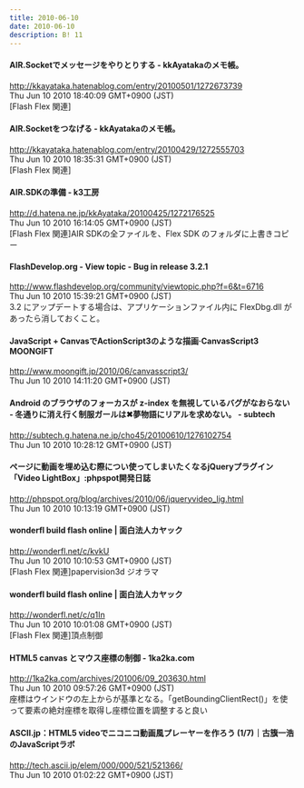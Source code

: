 ```yaml
---
title: 2010-06-10
date: 2010-06-10
description: B! 11
---
```


#### AIR.Socketでメッセージをやりとりする   - kkAyatakaのメモ帳。
http://kkayataka.hatenablog.com/entry/20100501/1272673739<br>
Thu Jun 10 2010 18:40:09 GMT+0900 (JST)<br>
[Flash Flex 関連]


#### AIR.Socketをつなげる - kkAyatakaのメモ帳。
http://kkayataka.hatenablog.com/entry/20100429/1272555703<br>
Thu Jun 10 2010 18:35:31 GMT+0900 (JST)<br>
[Flash Flex 関連]


#### AIR.SDKの準備 - k3工房
http://d.hatena.ne.jp/kkAyataka/20100425/1272176525<br>
Thu Jun 10 2010 16:14:05 GMT+0900 (JST)<br>
[Flash Flex 関連]AIR SDKの全ファイルを、Flex SDK のフォルダに上書きコピー


#### FlashDevelop.org - View topic - Bug in release 3.2.1
http://www.flashdevelop.org/community/viewtopic.php?f=6&t=6716<br>
Thu Jun 10 2010 15:39:21 GMT+0900 (JST)<br>
3.2 にアップデートする場合は、アプリケーションファイル内に FlexDbg.dll があったら消しておくこと。


#### JavaScript + CanvasでActionScript3のような描画·CanvasScript3 MOONGIFT
http://www.moongift.jp/2010/06/canvasscript3/<br>
Thu Jun 10 2010 14:11:20 GMT+0900 (JST)<br>


#### Android のブラウザのフォーカスが z-index を無視しているバグがなおらない - 冬通りに消え行く制服ガールは✖夢物語にリアルを求めない。 - subtech
http://subtech.g.hatena.ne.jp/cho45/20100610/1276102754<br>
Thu Jun 10 2010 10:28:12 GMT+0900 (JST)<br>


#### ページに動画を埋め込む際につい使ってしまいたくなるjQueryプラグイン「Video LightBox」:phpspot開発日誌
http://phpspot.org/blog/archives/2010/06/jqueryvideo_lig.html<br>
Thu Jun 10 2010 10:13:19 GMT+0900 (JST)<br>


#### wonderfl build flash online | 面白法人カヤック
http://wonderfl.net/c/kvkU<br>
Thu Jun 10 2010 10:10:53 GMT+0900 (JST)<br>
[Flash Flex 関連]papervision3d ジオラマ


#### wonderfl build flash online | 面白法人カヤック
http://wonderfl.net/c/q1In<br>
Thu Jun 10 2010 10:01:08 GMT+0900 (JST)<br>
[Flash Flex 関連]頂点制御


#### HTML5 canvas とマウス座標の制御 - 1ka2ka.com
http://1ka2ka.com/archives/201006/09_203630.html<br>
Thu Jun 10 2010 09:57:26 GMT+0900 (JST)<br>
座標はウインドウの左上からが基準となる。「getBoundingClientRect()」を使って要素の絶対座標を取得し座標位置を調整すると良い


#### ASCII.jp：HTML5 videoでニコニコ動画風プレーヤーを作ろう (1/7)｜古籏一浩のJavaScriptラボ
http://tech.ascii.jp/elem/000/000/521/521366/<br>
Thu Jun 10 2010 01:02:22 GMT+0900 (JST)<br>


